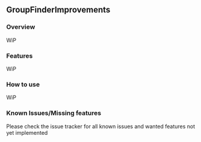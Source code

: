 ## GroupFinderImprovements
 
### Overview
WiP
 
### Features
WiP

 
### How to use
WiP

 
### Known Issues/Missing features
Please check the issue tracker for all known issues and wanted features not yet implemented